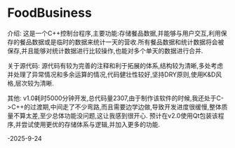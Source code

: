 # FoodBusiness

介绍:
这是一个C++控制台程序,主要功能:存储餐品数据,并能够与用户交互,利用保存的餐品数据或是临时的数据来统计一天的营收.所有餐品数据和统计数据将会被保存,并且能够对统计数据进行比较操作,也能对多个单天的数据进行合并.

关于源代码:
源代码有较为完善的注释和利于拓展的体系,结构较为清晰,多处考虑并处理了异常情况和多余运算的情况,代码健壮性较好,坚持DRY原则,使用K&D风格,层次较为清晰.

其他:
v1.0耗时5000分钟开发,总代码量2307,由于制作该软件的时候,我还处于C->C++的过渡期,中间走了不少弯路,而且需要边学边做,导致开发进度很缓慢,整体质量不算太差,至少总体功能没问题,这让我感到很开心.
预计在v2.0使用Qt包装该程序,并尝试使用更优的存储体系与逻辑,并加入更多的功能.

-2025-9-24
